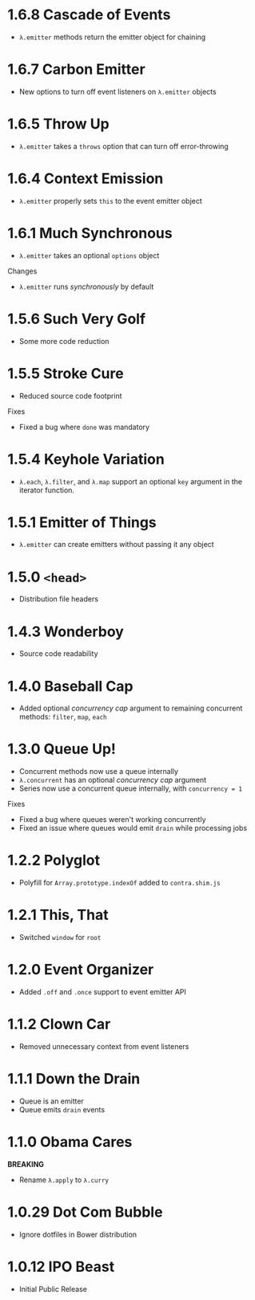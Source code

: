 # 1.6.8 Cascade of Events

- `λ.emitter` methods return the emitter object for chaining

# 1.6.7 Carbon Emitter

- New options to turn off event listeners on `λ.emitter` objects

# 1.6.5 Throw Up

- `λ.emitter` takes a `throws` option that can turn off error-throwing

# 1.6.4 Context Emission

- `λ.emitter` properly sets `this` to the event emitter object

# 1.6.1 Much Synchronous

- `λ.emitter` takes an optional `options` object

Changes

- `λ.emitter` runs _synchronously_ by default

# 1.5.6 Such Very Golf

- Some more code reduction

# 1.5.5 Stroke Cure

- Reduced source code footprint

Fixes

- Fixed a bug where `done` was mandatory

# 1.5.4 Keyhole Variation

- `λ.each`, `λ.filter`, and `λ.map` support an optional `key` argument in the iterator function.

# 1.5.1 Emitter of Things

- `λ.emitter` can create emitters without passing it any object

# 1.5.0 `<head>`

- Distribution file headers

# 1.4.3 Wonderboy

- Source code readability

# 1.4.0 Baseball Cap

- Added optional _concurrency cap_ argument to remaining concurrent methods: `filter`, `map`, `each`

# 1.3.0 Queue Up!

- Concurrent methods now use a queue internally
- `λ.concurrent` has an optional _concurrency cap_ argument
- Series now use a concurrent queue internally, with `concurrency = 1`

Fixes

- Fixed a bug where queues weren't working concurrently
- Fixed an issue where queues would emit `drain` while processing jobs

# 1.2.2 Polyglot

- Polyfill for `Array.prototype.indexOf` added to `contra.shim.js`

# 1.2.1 This, That

- Switched `window` for `root`

# 1.2.0 Event Organizer

- Added `.off` and `.once` support to event emitter API

# 1.1.2 Clown Car

- Removed unnecessary context from event listeners

# 1.1.1 Down the Drain

- Queue is an emitter
- Queue emits `drain` events

# 1.1.0 Obama Cares

**BREAKING**

- Rename `λ.apply` to `λ.curry`

# 1.0.29 Dot Com Bubble

- Ignore dotfiles in Bower distribution

# 1.0.12 IPO Beast

- Initial Public Release
